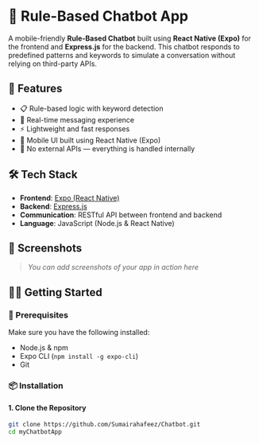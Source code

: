 # 💬 Rule-Based Chatbot App

A mobile-friendly **Rule-Based Chatbot** built using **React Native (Expo)** for the frontend and **Express.js** for the backend. This chatbot responds to predefined patterns and keywords to simulate a conversation without relying on third-party APIs.

## 📱 Features

- 📋 Rule-based logic with keyword detection
- 🔄 Real-time messaging experience
- ⚡ Lightweight and fast responses
- 📲 Mobile UI built using React Native (Expo)
- 🧠 No external APIs — everything is handled internally

## 🛠️ Tech Stack

- **Frontend**: [Expo (React Native)](https://expo.dev/)
- **Backend**: [Express.js](https://expressjs.com/)
- **Communication**: RESTful API between frontend and backend
- **Language**: JavaScript (Node.js & React Native)

## 📸 Screenshots

> _You can add screenshots of your app in action here_

## 🧑‍💻 Getting Started

### 🔧 Prerequisites

Make sure you have the following installed:

- Node.js & npm
- Expo CLI (`npm install -g expo-cli`)
- Git

### 📦 Installation

#### 1. Clone the Repository

```bash
git clone https://github.com/Sumairahafeez/Chatbot.git
cd myChatbotApp
